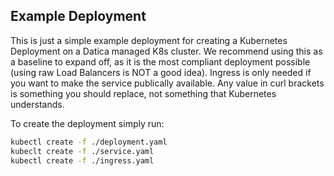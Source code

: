 Example Deployment
-----------------
This is just a simple example deployment for creating a Kubernetes Deployment on a Datica managed K8s cluster. We recommend using this as a baseline to expand off, as it is the most compliant deployment possible (using raw Load Balancers is NOT a good idea). Ingress is only needed if you want to make the service publically available. Any value in curl brackets is something you should replace, not something that Kubernetes understands.

To create the deployment simply run:
```sh
kubectl create -f ./deployment.yaml
kubeclt create -f ./service.yaml
kubectl create -f ./ingress.yaml
```